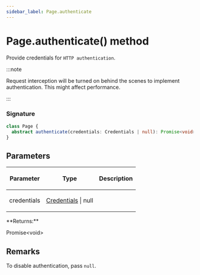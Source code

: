 ```yaml
---
sidebar_label: Page.authenticate
---
```


# Page.authenticate() method

Provide credentials for `HTTP authentication`.

:::note

Request interception will be turned on behind the scenes to implement authentication. This might affect performance.

:::

### Signature

```typescript
class Page {
  abstract authenticate(credentials: Credentials | null): Promise<void>;
}
```

## Parameters

<table><thead><tr><th>

Parameter

</th><th>

Type

</th><th>

Description

</th></tr></thead>
<tbody><tr><td>

credentials

</td><td>

[Credentials](./puppeteer.credentials.md) \| null

</td><td>

</td></tr>
</tbody></table>
**Returns:**

Promise&lt;void&gt;

## Remarks

To disable authentication, pass `null`.
